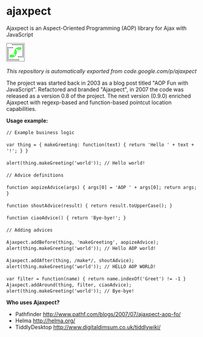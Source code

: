 # ajaxpect
Ajaxpect is an Aspect-Oriented Programming (AOP) library for Ajax with JavaScript

![logo](https://raw.githubusercontent.com/deepcode/ajaxpect/master/ajaxpect/logo.png)

*This repository is automatically exported from code.google.com/p/ajaxpect*

The project was started back in 2003 as a blog post titled "AOP Fun with JavaScript".
Refactored and branded "Ajaxpect", in 2007 the code was released as a version 0.8 of the project.
The next version (0.9.0) enriched Ajaxpect with regexp-based and function-based pointcut location capabilities.

**Usage example:**

```
// Example business logic

var thing = { makeGreeting: function(text) { return 'Hello ' + text + '!'; } }

alert(thing.makeGreeting('world')); // Hello world!

// Advice definitions

function aopizeAdvice(args) { args[0] = 'AOP ' + args[0]; return args; }

function shoutAdvice(result) { return result.toUpperCase(); }

function ciaoAdvice() { return 'Bye-bye!'; }

// Adding advices

Ajaxpect.addBefore(thing, 'makeGreeting', aopizeAdvice);
alert(thing.makeGreeting('world')); // Hello AOP world!

Ajaxpect.addAfter(thing, /make*/, shoutAdvice);
alert(thing.makeGreeting('world')); // HELLO AOP WORLD!

var filter = function(name) { return name.indexOf('Greet') != -1 }
Ajaxpect.addAround(thing, filter, ciaoAdvice);
alert(thing.makeGreeting('world')); // Bye-bye!
```

**Who uses Ajaxpect?**

* Pathfinder http://www.pathf.com/blogs/2007/07/ajaxpect-aop-fo/
* Helma http://helma.org/
* TiddlyDesktop http://www.digitaldimsum.co.uk/tiddlywiki/
